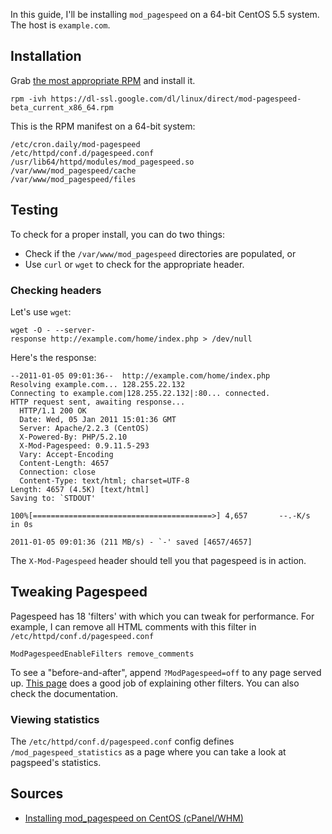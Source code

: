 In this guide, I'll be installing `mod_pagespeed` on a 64-bit CentOS 5.5
system. The host is `example.com`.

Installation
------------

Grab [the most appropriate RPM](http://code.google.com/speed/page-speed/download.html)
and install it.

    rpm -ivh https://dl-ssl.google.com/dl/linux/direct/mod-pagespeed-beta_current_x86_64.rpm

This is the RPM manifest on a 64-bit system:

    /etc/cron.daily/mod-pagespeed  
    /etc/httpd/conf.d/pagespeed.conf  
    /usr/lib64/httpd/modules/mod_pagespeed.so  
    /var/www/mod_pagespeed/cache  
    /var/www/mod_pagespeed/files

Testing
-------

To check for a proper install, you can do two things:

*   Check if the `/var/www/mod_pagespeed` directories are populated, or
*   Use `curl` or `wget` to check for the appropriate header.

### Checking headers

Let's use `wget`:

    wget -O - --server-response http://example.com/home/index.php > /dev/null 

Here's the response:

    --2011-01-05 09:01:36--  http://example.com/home/index.php
    Resolving example.com... 128.255.22.132
    Connecting to example.com|128.255.22.132|:80... connected.
    HTTP request sent, awaiting response... 
      HTTP/1.1 200 OK
      Date: Wed, 05 Jan 2011 15:01:36 GMT
      Server: Apache/2.2.3 (CentOS)
      X-Powered-By: PHP/5.2.10
      X-Mod-Pagespeed: 0.9.11.5-293
      Vary: Accept-Encoding
      Content-Length: 4657
      Connection: close
      Content-Type: text/html; charset=UTF-8
    Length: 4657 (4.5K) [text/html]
    Saving to: `STDOUT'
    
    100%[========================================>] 4,657       --.-K/s   in 0s      
    
    2011-01-05 09:01:36 (211 MB/s) - `-' saved [4657/4657]

The `X-Mod-Pagespeed` header should tell you that pagespeed is in
action.

Tweaking Pagespeed
------------------

Pagespeed has 18 'filters' with which you can tweak for performance. For
example, I can remove all HTML comments with this filter in
`/etc/httpd/conf.d/pagespeed.conf`

    ModPagespeedEnableFilters remove_comments

To see a "before-and-after", append `?ModPagespeed=off` to any page
served up. [This page](http://www.modpagespeed.com/) does a good job of
explaining other filters. You can also check the documentation.

### Viewing statistics

The `/etc/httpd/conf.d/pagespeed.conf` config defines
`/mod_pagespeed_statistics` as a page where you can take a look at
pagspeed's statistics.

Sources
-------

*   [Installing mod\_pagespeed on CentOS (cPanel/WHM)](https://fusi0n.org/linux/installing-googles-mod_pagespeed-on-centos-with-cpanel-and-whm)
